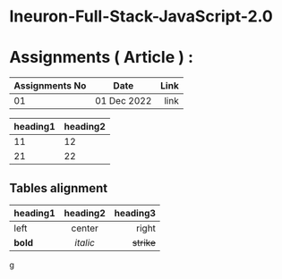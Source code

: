# Ineuron-Full-Stack-JavaScript-2.0
# Assignments ( Article ) :
| Assignments No | Date          | Link |
| :---           | :---:         | ---: |
| 01             | 01 Dec 2022   | link |
 
| heading1 | heading2 |
| --- | --- |
| 11 | 12 |
| 21 | 22 |
 
## Tables alignment 
 
| heading1 | heading2 | heading3 |
| :--- | :---: | ---: |
| left | center | right |
| **bold** | _italic_ | ~~strike~~ |
g
